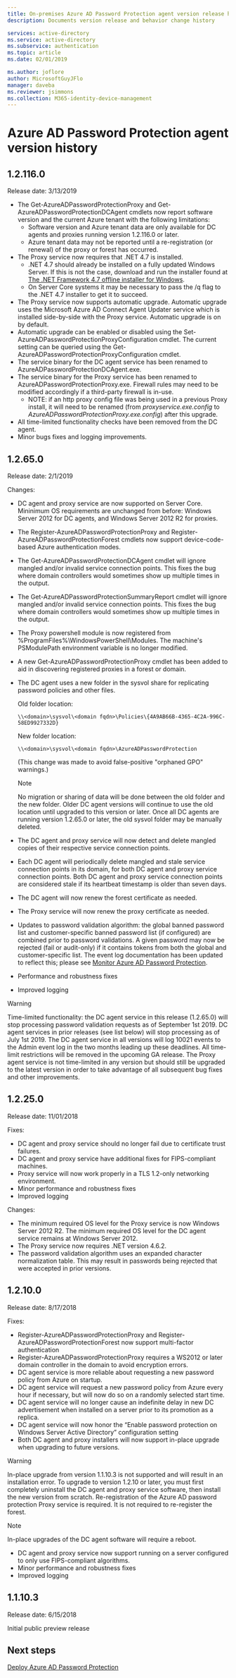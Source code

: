 ```yaml
---
title: On-premises Azure AD Password Protection agent version release history - Azure Active Directory
description: Documents version release and behavior change history

services: active-directory
ms.service: active-directory
ms.subservice: authentication
ms.topic: article
ms.date: 02/01/2019

ms.author: joflore
author: MicrosoftGuyJFlo
manager: daveba
ms.reviewer: jsimmons
ms.collection: M365-identity-device-management
---
```


# Azure AD Password Protection agent version history

## 1.2.116.0

Release date: 3/13/2019

* The Get-AzureADPasswordProtectionProxy and Get-AzureADPasswordProtectionDCAgent cmdlets now report software version and the current Azure tenant with the following limitations:
  * Software version and Azure tenant data are only available for DC agents and proxies running version 1.2.116.0 or later.
  * Azure tenant data may not be reported until a re-registration (or renewal) of the proxy or forest has occurred.
* The Proxy service now requires that .NET 4.7 is installed.
  * .NET 4.7 should already be installed on a fully updated Windows Server. If this is not the case, download and run the installer found at [The .NET Framework 4.7 offline installer for Windows](https://support.microsoft.com/en-us/help/3186497/the-net-framework-4-7-offline-installer-for-windows).
  * On Server Core systems it may be necessary to pass the /q flag to the .NET 4.7 installer to get it to succeed.
* The Proxy service now supports automatic upgrade. Automatic upgrade uses the Microsoft Azure AD Connect Agent Updater service which is installed side-by-side with the Proxy service. Automatic upgrade is on by default.
* Automatic upgrade can be enabled or disabled using the Set-AzureADPasswordProtectionProxyConfiguration cmdlet. The current setting can be queried using the Get-AzureADPasswordProtectionProxyConfiguration cmdlet.
* The service binary for the DC agent service has been renamed to AzureADPasswordProtectionDCAgent.exe.
* The service binary for the Proxy service has been renamed to AzureADPasswordProtectionProxy.exe. Firewall rules may need to be modified accordingly if a third-party firewall is in-use.
  * NOTE: if an http proxy config file was being used in a previous Proxy install, it will need to be renamed (from *proxyservice.exe.config* to *AzureADPasswordProtectionProxy.exe.config*) after this upgrade.
* All time-limited functionality checks have been removed from the DC agent.
* Minor bugs fixes and logging improvements.

## 1.2.65.0

Release date: 2/1/2019

Changes:

* DC agent and proxy service are now supported on Server Core. Mininimum OS requirements are unchanged from before: Windows Server 2012 for DC agents, and Windows Server 2012 R2 for proxies.
* The Register-AzureADPasswordProtectionProxy and Register-AzureADPasswordProtectionForest cmdlets now support device-code-based Azure authentication modes.
* The Get-AzureADPasswordProtectionDCAgent cmdlet will ignore mangled and/or invalid service connection points. This fixes the bug where domain controllers would sometimes show up multiple times in the output.
* The Get-AzureADPasswordProtectionSummaryReport cmdlet will ignore mangled and/or invalid service connection points. This fixes the bug where domain controllers would sometimes show up multiple times in the output.
* The Proxy powershell module is now registered from %ProgramFiles%\WindowsPowerShell\Modules. The machine's PSModulePath environment variable is no longer modified.
* A new Get-AzureADPasswordProtectionProxy cmdlet has been added to aid in discovering registered proxies in a forest or domain.
* The DC agent uses a new folder in the sysvol share for replicating password policies and other files.

   Old folder location:

   `\\<domain>\sysvol\<domain fqdn>\Policies\{4A9AB66B-4365-4C2A-996C-58ED9927332D}`

   New folder location:

   `\\<domain>\sysvol\<domain fqdn>\AzureADPasswordProtection`

   (This change was made to avoid false-positive "orphaned GPO" warnings.)

   > [!NOTE]
   > No migration or sharing of data will be done between the old folder and the new folder. Older DC agent versions will continue to use the old location until upgraded to this version or later. Once all DC agents are running version 1.2.65.0 or later, the old sysvol folder may be manually deleted.

* The DC agent and proxy service will now detect and delete mangled copies of their respective service connection points.
* Each DC agent will periodically delete mangled and stale service connection points in its domain, for both DC agent and proxy service connection points. Both DC agent and proxy service connection points are considered stale if its heartbeat timestamp is older than seven days.
* The DC agent will now renew the forest certificate as needed.
* The Proxy service will now renew the proxy certificate as needed.
* Updates to password validation algorithm: the global banned password list and customer-specific banned password list (if configured) are combined prior to password validations. A given password may now be rejected (fail or audit-only) if it contains tokens from both the global and customer-specific list. The event log documentation has been updated to reflect this; please see [Monitor Azure AD Password Protection](howto-password-ban-bad-on-premises-monitor.md).
* Performance and robustness fixes
* Improved logging

> [!WARNING]
> Time-limited functionality:  the DC agent service in this release (1.2.65.0) will stop processing password validation requests as of September 1st 2019.  DC agent services in prior releases (see list below) will stop processing as of July 1st 2019. The DC agent service in all versions will log 10021 events to the Admin event log in the two months leading up these deadlines. All time-limit restrictions will be removed in the upcoming GA release. The Proxy agent service is not time-limited in any version but should still be upgraded to the latest version in order to take advantage of all subsequent bug fixes and other improvements.

## 1.2.25.0

Release date: 11/01/2018

Fixes:

* DC agent and proxy service should no longer fail due to certificate trust failures.
* DC agent and proxy service have additional fixes for FIPS-compliant machines.
* Proxy service will now work properly in a TLS 1.2-only networking environment.
* Minor performance and robustness fixes
* Improved logging

Changes:

* The minimum required OS level for the Proxy service is now Windows Server 2012 R2. The minimum required OS level for the DC agent service remains at Windows Server 2012.
* The Proxy service now requires .NET version 4.6.2.
* The password validation algorithm uses an expanded character normalization table. This may result in passwords being rejected that were accepted in prior versions.

## 1.2.10.0

Release date: 8/17/2018

Fixes:

* Register-AzureADPasswordProtectionProxy and Register-AzureADPasswordProtectionForest now support multi-factor authentication
* Register-AzureADPasswordProtectionProxy requires a WS2012 or later domain controller in the domain to avoid encryption errors.
* DC agent service is more reliable about requesting a new password policy from Azure on startup.
* DC agent service will request a new password policy from Azure every hour if necessary, but will now do so on a randomly selected start time.
* DC agent service will no longer cause an indefinite delay in new DC advertisement when installed on a server prior to its promotion as a replica.
* DC agent service will now honor the “Enable password protection on Windows Server Active Directory” configuration setting
* Both DC agent and proxy installers will now support in-place upgrade when upgrading to future versions.

> [!WARNING]
> In-place upgrade from version 1.1.10.3 is not supported and will result in an installation error. To upgrade to version 1.2.10 or later, you must first completely uninstall the DC agent and proxy service software, then install the new version from scratch. Re-registration of the Azure AD password protection Proxy service is required.  It is not required to re-register the forest.

> [!NOTE]
> In-place upgrades of the DC agent software will require a reboot.

* DC agent and proxy service now support running on a server configured to only use FIPS-compliant algorithms.
* Minor performance and robustness fixes
* Improved logging

## 1.1.10.3

Release date: 6/15/2018

Initial public preview release

## Next steps

[Deploy Azure AD Password Protection](howto-password-ban-bad-on-premises-deploy.md)
